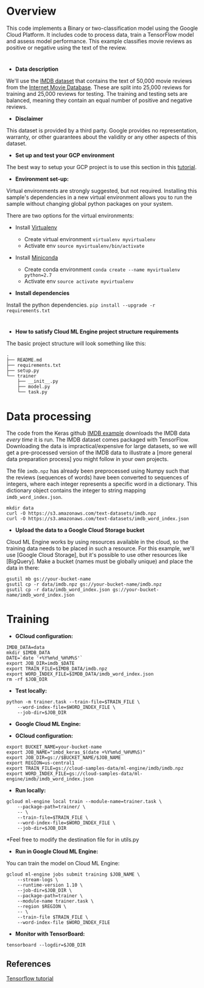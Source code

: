 <h1>Overview</h1>
This code implements a Binary or two-classification model using the Google Cloud Platform. It includes code to process data, 
train a TensorFlow model and assess model performance.
This example classifies movie reviews as positive or negative using the text of the review.

#
* **Data description**

We'll use the
[IMDB dataset](https://www.tensorflow.org/api_docs/python/tf/keras/datasets/imdb)
that contains the text of 50,000 movie reviews from the
[Internet Movie Database](https://www.imdb.com/). These are split into 25,000
reviews for training and 25,000 reviews for testing. The training and testing
sets are balanced, meaning they contain an equal number of positive and negative
reviews.

* **Disclaimer**

This dataset is provided by a third party. Google provides no representation,
warranty, or other guarantees about the validity or any other aspects of this dataset.

* **Set up and test your GCP environment**

The best way to setup your GCP project is to use this section in this
[tutorial](https://cloud.google.com/ml-engine/docs/tensorflow/getting-started-training-prediction#set-up-your-gcp-project).

* **Environment set-up:**

Virtual environments are strongly suggested, but not required. Installing this
sample's dependencies in a new virtual environment allows you to run the sample
without changing global python packages on your system.

There are two options for the virtual environments:

*   Install [Virtualenv](https://virtualenv.pypa.io/en/stable/) 
    *   Create virtual environment `virtualenv myvirtualenv`
    *   Activate env `source myvirtualenv/bin/activate`
*   Install [Miniconda](https://conda.io/miniconda.html)
    *   Create conda environment `conda create --name myvirtualenv python=2.7`
    *   Activate env `source activate myvirtualenv`

* **Install dependencies**

Install the python dependencies. `pip install --upgrade -r requirements.txt`

# 
* **How to satisfy Cloud ML Engine project structure requirements**

The basic project structure will look something like this:

```shell
.
├── README.md
├── requirements.txt
├── setup.py
└── trainer
    ├── __init__.py
    ├── model.py
    └── task.py
```

<h1>Data processing</h1>

The code from the Keras github
[IMDB example](https://www.tensorflow.org/tutorials/keras/basic_text_classification)
downloads the IMDB data *every time* it is run. The IMDB dataset comes packaged
with TensorFlow. Downloading the data is impractical/expensive for large
datasets, so we will get a pre-processed version of the IMDB data to illustrate
a [more general data preparation process] you might follow in your own projects.

The file `imdb.npz` has already been preprocessed using Numpy such that the
reviews (sequences of words) have been converted to sequences of integers, where
each integer represents a specific word in a dictionary. This dictionary object
contains the integer to string mapping `imdb_word_index.json`.

```shell
mkdir data
curl -O https://s3.amazonaws.com/text-datasets/imdb.npz
curl -O https://s3.amazonaws.com/text-datasets/imdb_word_index.json
```

* **Upload the data to a Google Cloud Storage bucket**

Cloud ML Engine works by using resources available in the cloud, so the training
data needs to be placed in such a resource. For this example, we'll use [Google
Cloud Storage], but it's possible to use other resources like [BigQuery]. Make a
bucket (names must be globally unique) and place the data in there:

```shell
gsutil mb gs://your-bucket-name
gsutil cp -r data/imdb.npz gs://your-bucket-name/imdb.npz
gsutil cp -r data/imdb_word_index.json gs://your-bucket-name/imdb_word_index.json
```

<h1>Training</h1>

* **GCloud configuration:**

```
IMDB_DATA=data
mkdir $IMDB_DATA
DATE=`date '+%Y%m%d_%H%M%S'`
export JOB_DIR=imdb_$DATE
export TRAIN_FILE=$IMDB_DATA/imdb.npz
export WORD_INDEX_FILE=$IMDB_DATA/imdb_word_index.json
rm -rf $JOB_DIR
```

* **Test locally:**

```
python -m trainer.task --train-file=$TRAIN_FILE \
    --word-index-file=$WORD_INDEX_FILE \
    --job-dir=$JOB_DIR
```

* **Google Cloud ML Engine:**

* **GCloud configuration:**

```
export BUCKET_NAME=your-bucket-name
export JOB_NAME="imbd_keras_$(date +%Y%m%d_%H%M%S)"
export JOB_DIR=gs://$BUCKET_NAME/$JOB_NAME
export REGION=us-central1
export TRAIN_FILE=gs://cloud-samples-data/ml-engine/imdb/imdb.npz
export WORD_INDEX_FILE=gs://cloud-samples-data/ml-engine/imdb/imdb_word_index.json
```

* **Run locally:**

```
gcloud ml-engine local train --module-name=trainer.task \
    --package-path=trainer/ \
    -- \
    --train-file=$TRAIN_FILE \
    --word-index-file=$WORD_INDEX_FILE \
    --job-dir=$JOB_DIR
```

*Feel free to modify the destination file for in utils.py

* **Run in Google Cloud ML Engine:**

You can train the model on Cloud ML Engine:


```
gcloud ml-engine jobs submit training $JOB_NAME \
    --stream-logs \
    --runtime-version 1.10 \
    --job-dir=$JOB_DIR \
    --package-path=trainer \
    --module-name trainer.task \
    --region $REGION \
    -- \
    --train-file $TRAIN_FILE \
    --word-index-file $WORD_INDEX_FILE             
```

* **Monitor with TensorBoard:**

```
tensorboard --logdir=$JOB_DIR
```

## References

[Tensorflow tutorial](https://www.tensorflow.org/tutorials/keras/basic_text_classification)
